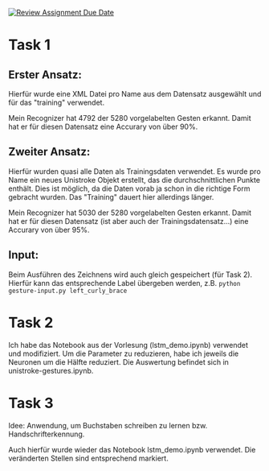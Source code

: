 [![Review Assignment Due Date](https://classroom.github.com/assets/deadline-readme-button-22041afd0340ce965d47ae6ef1cefeee28c7c493a6346c4f15d667ab976d596c.svg)](https://classroom.github.com/a/b5LOHcJJ)


# Task 1

## Erster Ansatz:

Hierfür wurde eine XML Datei pro Name aus dem Datensatz ausgewählt und für das "training" verwendet.

Mein Recognizer hat 4792 der 5280 vorgelabelten Gesten erkannt. Damit hat er für diesen Datensatz eine Accurary von über 90%.

## Zweiter Ansatz:

Hierfür wurden quasi alle Daten als Trainingsdaten verwendet. Es wurde pro Name ein neues Unistroke Objekt erstellt, das die durchschnittlichen Punkte enthält. Dies ist möglich, da die Daten vorab ja schon in die richtige Form gebracht wurden. Das "Training" dauert hier allerdings länger.

Mein Recognizer hat 5030 der 5280 vorgelabelten Gesten erkannt. Damit hat er für diesen Datensatz (ist aber auch der Trainingsdatensatz...) eine Accurary von über 95%.

## Input:

Beim Ausführen des Zeichnens wird auch gleich gespeichert (für Task 2). Hierfür kann das entsprechende Label übergeben werden, z.B. `python gesture-input.py left_curly_brace`

# Task 2

Ich habe das Notebook aus der Vorlesung (lstm_demo.ipynb) verwendet und modifiziert. Um die Parameter zu reduzieren, habe ich jeweils die Neuronen um die Hälfte reduziert. 
Die Auswertung befindet sich in unistroke-gestures.ipynb.

# Task 3

Idee:
Anwendung, um Buchstaben schreiben zu lernen bzw. Handschrifterkennung.

Auch hierfür wurde wieder das Notebook lstm_demo.ipynb verwendet. Die veränderten Stellen sind entsprechend markiert.